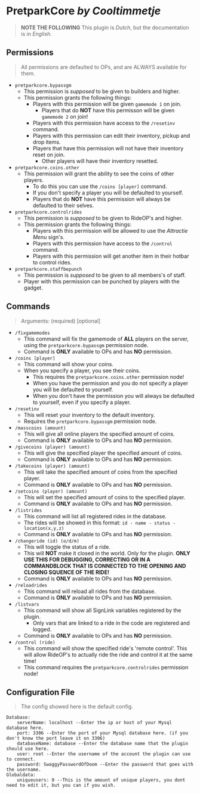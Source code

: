 # **PretparkCore** _by Cooltimmetje_
> **NOTE THE FOLLOWING** This plugin is _Dutch_, but the documentation is in _English_.

## Permissions
> All permissions are defaulted to OPs, and are ALWAYS available for them.

- `pretparkcore.bypassgm`
  - This permission is _supposed_ to be given to builders and higher.
  - This permission grants the following things:
    - Players with this permission will be given `gamemode 1` on join.
      - Players that do **NOT** have this permisson will be given `gamemode 2` on join!
    - Players with this permission have access to the `/resetinv` command.
    - Players with this permission can edit their inventory, pickup and drop items.
    - Players that have this permission will not have their inventory reset on join.
      - Other players will have their inventory resetted.
- `pretparkcore.coins.other`
  - This permission will grant the ability to see the coins of other players.
    - To do this you can use the `/coins [player]` command.
    - If you don't specify a player you will be defaulted to yourself.
    - Players that do **NOT** have this permission will always be defaulted to their selves.
- `pretparkcore.controlrides`
  - This permission is _supposed_ to be given to RideOP's and higher.
  - This permission grants the following things:
    - Players with this permission will be allowed to use the _Attractie Menu_ sign's.
    - Players with this permission have access to the `/control` command.
    - Players with this permission will get another item in their hotbar to control rides.
- `pretparkcore.staffbepunch`
  - This permission is _supposed_ to be given to all members's of staff.
  - Player with this permission can be punched by players with the gadget.
    
## Commands
> Arguments: (required) [optional]

- `/fixgamemodes`
  - This command will fix the gamemode of **ALL** players on the server, using the `pretparkcore.bypassgm` permission node.
  - Command is **ONLY** available to OPs and has **NO** permission.
- `/coins [player]`
  - This command will show your coins.
  - When you specify a player, you see their coins.
    - This requires the `pretparkcore.coins.other` permission node!
    - When you have the permission and you do not specify a player you will be defaulted to yourself.
    - When you don't have the permission you will always be defaulted to yourself, even if you specify a player.
- `/resetinv`
  - This will reset your inventory to the default inventory.
  - Requires the `pretparkcore.bypassgm` permission node.
- `/masscoins (amount)`
  - This will give all online players the specified amount of coins.
  - Command is **ONLY** available to OPs and has **NO** permission.
- `/givecoins (player) (amount)`
  - This will give the specified player the specified amount of coins.
  - Command is **ONLY** available to OPs and has **NO** permission.
- `/takecoins (player) (amount)`
  - This will take the specified amount of coins from the specified player.
  - Command is **ONLY** available to OPs and has **NO** permission.
- `/setcoins (player) (amount)`
  - This will set the specified amount of coins to the specified player.
  - Command is **ONLY** available to OPs and has **NO** permission.
- `/listrides`
  - This command will list all registered rides in the database.
  - The rides will be showed in this format: `id - name - status - location(x,y,z)`
  - Command is **ONLY** available to OPs and has **NO** permission.
- `/changeride (id) (o/d/m)`
  - This will toggle the status of a ride.
  - This will **NOT** make it closed in the world. Only for the plugin. **ONLY USE THIS FOR DEBUGGING, CORRECTING OR IN A COMMANDBLOCK THAT IS CONNECTED TO THE OPENING AND CLOSING SQUENCE OF THE RIDE!**
  - Command is **ONLY** available to OPs and has **NO** permission.
- `/reloadrides`
  - This command will reload all rides from the database.
  - Command is **ONLY** available to OPs and has **NO** permission.
- `/listvars`
  - This command will show all SignLink variables registered by the plugin.
    - Only vars that are linked to a ride in the code are registered and logged.
  - Command is **ONLY** available to OPs and has **NO** permission.
- `/control (ride)`
  - This command will show the specified ride's 'remote control'. This will allow RideOP's to actually ride the ride and control it at the same time!
  - This command requires the `pretparkcore.controlrides` permission node!


## Configuration File
> The config showed here is the default config.

```
Database:
    serverName: localhost --Enter the ip or host of your Mysql database here.
    port: 3306 --Enter the port of your Mysql database here. (if you don't know the port leave it on 3306)
    databaseName: database --Enter the database name that the plugin should use here.
    user: root --Enter the username of the account the plugin can use to connect.
    password: SwaggyPasswordOfDoom --Enter the password that goes with the username.
Globaldata:
    uniqueusers: 0 --This is the amount of unique players, you dont need to edit it, but you can if you wish.
```


